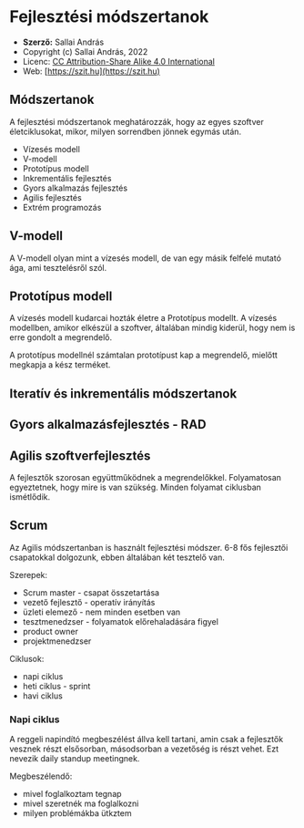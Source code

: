 # Fejlesztési módszertanok

* **Szerző:** Sallai András
* Copyright (c) Sallai András, 2022
* Licenc: [CC Attribution-Share Alike 4.0 International](https://creativecommons.org/licenses/by-sa/4.0/)
* Web: [https://szit.hu](https://szit.hu)

## Módszertanok

A fejlesztési módszertanok meghatározzák, hogy az egyes szoftver életciklusokat, mikor, milyen sorrendben jönnek egymás után.

* Vízesés modell
* V-modell
* Prototípus modell
* Inkrementális fejlesztés
* Gyors alkalmazás fejlesztés
* Agilis fejlesztés
* Extrém programozás

## V-modell

A V-modell olyan mint a vízesés modell, de van egy másik felfelé mutató ága, ami tesztelésről szól.

## Prototípus modell

A vízesés modell kudarcai hozták életre a Prototípus modellt. A vízesés modellben, amikor elkészül a szoftver, általában mindig kiderül, hogy nem is erre gondolt a megrendelő.

A prototípus modellnél számtalan prototípust kap a megrendelő, mielőtt megkapja a kész terméket.

## Iteratív és inkrementális módszertanok

## Gyors alkalmazásfejlesztés - RAD

## Agilis szoftverfejlesztés

A fejlesztők szorosan együttműködnek a megrendelőkkel. Folyamatosan egyeztetnek, hogy mire is van szükség. Minden folyamat ciklusban ismétlődik.

## Scrum

Az Agilis módszertanban is használt fejlesztési módszer. 6-8 fős fejlesztői csapatokkal dolgozunk, ebben általában két tesztelő van.

Szerepek:

* Scrum master - csapat összetartása
* vezető fejlesztő - operatív irányítás
* üzleti elemező - nem minden esetben van
* tesztmenedzser - folyamatok előrehaladására figyel
* product owner
* projektmenedzser

Ciklusok:
  
* napi ciklus
* heti ciklus - sprint
* havi ciklus

### Napi ciklus

A reggeli napindító megbeszélést állva kell tartani, amin csak a fejlesztők vesznek részt elsősorban, másodsorban a vezetőség is részt vehet. Ezt nevezik daily standup meetingnek.

Megbeszélendő:

* mivel foglalkoztam tegnap
* mivel szeretnék ma foglalkozni
* milyen problémákba ütkztem

